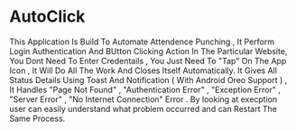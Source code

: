# AutoClick
This Application Is Build To Automate Attendence Punching , It Perform Login Authentication And BUtton Clicking Action In The Particular Website, You Dont Need To Enter Credentails , You Just Need To "Tap" On The App Icon , It Will Do All The Work And Closes Itself Automatically.
It Gives All Status Details Using Toast And Notification ( With Android Oreo Support ) , It Handles "Page Not Found" , "Authentication Error" , "Exception Error" , "Server Error" , "No Internet Connection" Error .
By looking at execption user can easily understand what problem occurred and can Restart The Same Process.
